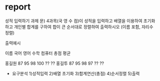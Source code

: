 # report
성적 입력하기 과제
문) 4과목(국 영 수 컴)이 성적을 입력하고 배열을 이용하여 초기화하고 개인별 합계를 구하여 합이 큰 순서대로 정렬하여 출력하시오 (이름 포함, 자리수 정렬)

출력예시

이름   국어 영어 수학 컴퓨터 총점 평균

홍길원  87  95   98   100    ??  ??
홍길투  87  95   98    97    ??  ??

- 요구분석
1)성적입력
2)배열 초기화
3)합계연산(총점)
4)순서정렬
5)출력
